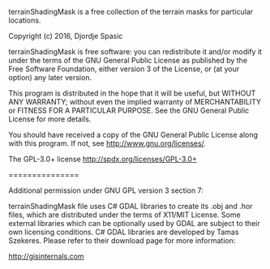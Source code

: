 terrainShadingMask is a free collection of the terrain masks for particular locations.

Copyright (c) 2016, Djordje Spasic

terrainShadingMask is free software: you can redistribute it and/or modify
it under the terms of the GNU General Public License as published by
the Free Software Foundation, either version 3 of the License, or
(at your option) any later version.

This program is distributed in the hope that it will be useful,
but WITHOUT ANY WARRANTY; without even the implied warranty of
MERCHANTABILITY or FITNESS FOR A PARTICULAR PURPOSE. See the
GNU General Public License for more details.

You should have received a copy of the GNU General Public License
along with this program. If not, see <http://www.gnu.org/licenses/>.

The GPL-3.0+ license <http://spdx.org/licenses/GPL-3.0+>


===============

Additional permission under GNU GPL version 3 section 7:

terrainShadingMask file uses C# GDAL libraries to create its .obj and .hor files, which are distributed under the terms of X11/MIT License. Some external libraries which can be optionally used by GDAL are subject to their own licensing conditions. C# GDAL libraries are developed by Tamas Szekeres. Please refer to their download page for more information:

http://gisinternals.com
